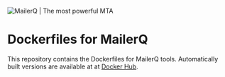 ![MailerQ | The most powerful MTA](https://media.copernica.com/logos/mailerq-logo.svg "MailerQ | The most powerful MTA")

# Dockerfiles for MailerQ
This repository contains the Dockerfiles for MailerQ tools. Automatically built versions are available at at [Docker Hub](https://hub.docker.com/r/mailerq/). 
